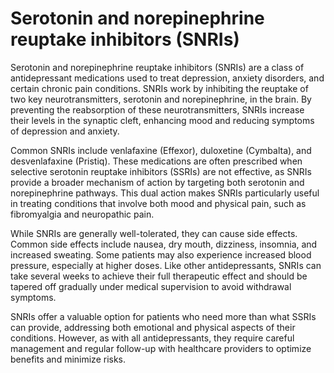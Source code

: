 <!--
source: gpt-40
abbr: SNRI
tags: antidepressants
-->

# Serotonin and norepinephrine reuptake inhibitors (SNRIs)

Serotonin and norepinephrine reuptake inhibitors (SNRIs) are a class of antidepressant medications used to treat depression, anxiety disorders, and certain chronic pain conditions. SNRIs work by inhibiting the reuptake of two key neurotransmitters, serotonin and norepinephrine, in the brain. By preventing the reabsorption of these neurotransmitters, SNRIs increase their levels in the synaptic cleft, enhancing mood and reducing symptoms of depression and anxiety.

Common SNRIs include venlafaxine (Effexor), duloxetine (Cymbalta), and desvenlafaxine (Pristiq). These medications are often prescribed when selective serotonin reuptake inhibitors (SSRIs) are not effective, as SNRIs provide a broader mechanism of action by targeting both serotonin and norepinephrine pathways. This dual action makes SNRIs particularly useful in treating conditions that involve both mood and physical pain, such as fibromyalgia and neuropathic pain.

While SNRIs are generally well-tolerated, they can cause side effects. Common side effects include nausea, dry mouth, dizziness, insomnia, and increased sweating. Some patients may also experience increased blood pressure, especially at higher doses. Like other antidepressants, SNRIs can take several weeks to achieve their full therapeutic effect and should be tapered off gradually under medical supervision to avoid withdrawal symptoms.

SNRIs offer a valuable option for patients who need more than what SSRIs can provide, addressing both emotional and physical aspects of their conditions. However, as with all antidepressants, they require careful management and regular follow-up with healthcare providers to optimize benefits and minimize risks.
